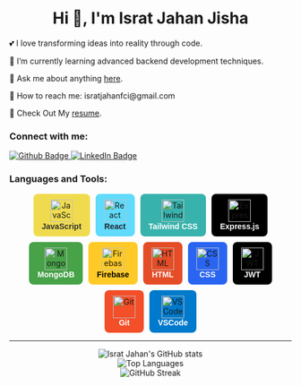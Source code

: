 <h1 align="center">Hi 👋, I'm Israt Jahan Jisha</h1>
<p>💕 I love transforming ideas into reality through code.</p>
<p>🔰 I’m currently learning advanced backend development techniques.</p>
<p>💬 Ask me about anything <a href="https://www.linkedin.com/in/israt-jahan-jisha" class="text-blue-500">here</a>.</p>
<p>📧 How to reach me: isratjahanfci@gmail.com</p>
<p>📄 Check Out My <a href="" class="text-blue-500">resume</a>.</p>

### Connect with me:
<div id="badges">
  <a href="https://github.com/israt83">
    <img src="https://img.shields.io/badge/Github-black?style=for-the-badge&logo=Github&logoColor=white" alt="Github Badge"/>
  </a>
  <a href="https://www.linkedin.com/in/israt-jahan-jisha">
    <img src="https://img.shields.io/badge/LinkedIn-blue?style=for-the-badge&logo=linkedin&logoColor=white" alt="LinkedIn Badge"/>
  </a>
</div>

### <h3>Languages and Tools:</h3>
<div align="center" style="display: flex; flex-wrap: wrap; justify-content: center; gap: 10px;">

  <div style="background-color: #F0DB4F; padding: 10px 15px; border-radius: 8px; text-align: center;">
    <img src="https://skillicons.dev/icons?i=javascript" alt="JavaScript" width="40"/><br/>
    <span style="font-family: Arial, sans-serif; font-weight: bold; color: #323330;">JavaScript</span>
  </div>

  <div style="background-color: #61DAFB; padding: 10px 15px; border-radius: 8px; text-align: center;">
    <img src="https://skillicons.dev/icons?i=react" alt="React" width="40"/><br/>
    <span style="font-family: Arial, sans-serif; font-weight: bold; color: #20232A;">React</span>
  </div>

  <div style="background-color: #38B2AC; padding: 10px 15px; border-radius: 8px; text-align: center;">
    <img src="https://skillicons.dev/icons?i=tailwind" alt="Tailwind CSS" width="40"/><br/>
    <span style="font-family: Arial, sans-serif; font-weight: bold; color: #FFFFFF;">Tailwind CSS</span>
  </div>

  <div style="background-color: #000000; padding: 10px 15px; border-radius: 8px; text-align: center;">
    <img src="https://skillicons.dev/icons?i=express" alt="Express.js" width="40"/><br/>
    <span style="font-family: Arial, sans-serif; font-weight: bold; color: #FFFFFF;">Express.js</span>
  </div>

  <div style="background-color: #47A248; padding: 10px 15px; border-radius: 8px; text-align: center;">
    <img src="https://skillicons.dev/icons?i=mongodb" alt="MongoDB" width="40"/><br/>
    <span style="font-family: Arial, sans-serif; font-weight: bold; color: #FFFFFF;">MongoDB</span>
  </div>

  <div style="background-color: #FFCA28; padding: 10px 15px; border-radius: 8px; text-align: center;">
    <img src="https://skillicons.dev/icons?i=firebase" alt="Firebase" width="40"/><br/>
    <span style="font-family: Arial, sans-serif; font-weight: bold; color: #000000;">Firebase</span>
  </div>

  <div style="background-color: #E44D26; padding: 10px 15px; border-radius: 8px; text-align: center;">
    <img src="https://skillicons.dev/icons?i=html" alt="HTML" width="40"/><br/>
    <span style="font-family: Arial, sans-serif; font-weight: bold; color: #FFFFFF;">HTML</span>
  </div>

  <div style="background-color: #2965F1; padding: 10px 15px; border-radius: 8px; text-align: center;">
    <img src="https://skillicons.dev/icons?i=css" alt="CSS" width="40"/><br/>
    <span style="font-family: Arial, sans-serif; font-weight: bold; color: #FFFFFF;">CSS</span>
  </div>

  <div style="background-color: #000000; padding: 10px 15px; border-radius: 8px; text-align: center;">
    <img src="https://skillicons.dev/icons?i=jwt" alt="JWT" width="40"/><br/>
    <span style="font-family: Arial, sans-serif; font-weight: bold; color: #FFFFFF;">JWT</span>
  </div>

  <div style="background-color: #F34F29; padding: 10px 15px; border-radius: 8px; text-align: center;">
    <img src="https://skillicons.dev/icons?i=git" alt="Git" width="40"/><br/>
    <span style="font-family: Arial, sans-serif; font-weight: bold; color: #FFFFFF;">Git</span>
  </div>

  <div style="background-color: #007ACC; padding: 10px 15px; border-radius: 8px; text-align: center;">
    <img src="https://skillicons.dev/icons?i=vscode" alt="VSCode" width="40"/><br/>
    <span style="font-family: Arial, sans-serif; font-weight: bold; color: #FFFFFF;">VSCode</span>
  </div>

</div>


---

<div align="center">
  <img src="https://github-readme-stats.vercel.app/api?username=israt83&show_icons=true&theme=dark" alt="Israt Jahan's GitHub stats"/>
  <br/>
  <img src="https://github-readme-stats.vercel.app/api/top-langs/?username=israt83&theme=dark" alt="Top Languages"/>
  <br/>
  <img src="https://streak-stats.demolab.com/?user=israt83&theme=dark" alt="GitHub Streak"/>
</div>

